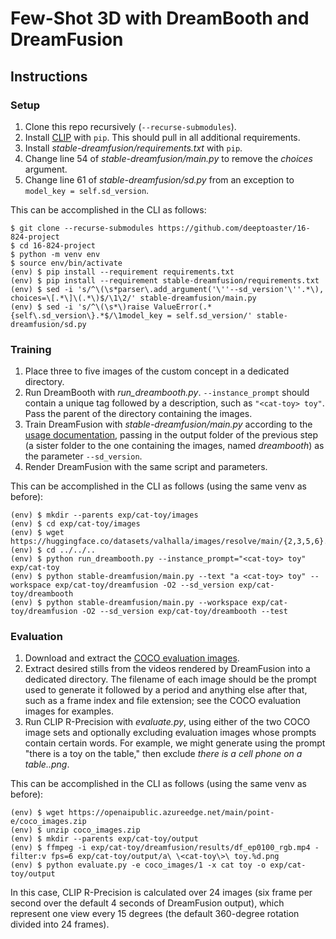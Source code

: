 # Few-Shot 3D with DreamBooth and DreamFusion

## Instructions

### Setup

1.  Clone this repo recursively (`--recurse-submodules`).
2.  Install [CLIP](https://github.com/openai/CLIP) with `pip`. This should pull
    in all additional requirements.
3.  Install _stable-dreamfusion/requirements.txt_ with `pip`.
4.  Change line 54 of _stable-dreamfusion/main.py_ to remove the _choices_
    argument.
5.  Change line 61 of _stable-dreamfusion/sd.py_ from an exception to
    `model_key = self.sd_version`.

This can be accomplished in the CLI as follows:

```
$ git clone --recurse-submodules https://github.com/deeptoaster/16-824-project
$ cd 16-824-project
$ python -m venv env
$ source env/bin/activate
(env) $ pip install --requirement requirements.txt
(env) $ pip install --requirement stable-dreamfusion/requirements.txt
(env) $ sed -i 's/^\(\s*parser\.add_argument('\''--sd_version'\''.*\), choices=\[.*\]\(.*\)$/\1\2/' stable-dreamfusion/main.py
(env) $ sed -i 's/^\(\s*\)raise ValueError(.*{self\.sd_version\}.*$/\1model_key = self.sd_version/' stable-dreamfusion/sd.py
```

### Training

1.  Place three to five images of the custom concept in a dedicated directory.
2.  Run DreamBooth with _run_dreambooth.py_. `--instance_prompt` should contain
    a unique tag followed by a description, such as `"<cat-toy> toy"`. Pass the
    parent of the directory containing the images.
3.  Train DreamFusion with _stable-dreamfusion/main.py_ according to the [usage
    documentation](https://github.com/ashawkey/stable-dreamfusion#usage),
    passing in the output folder of the previous step (a sister folder to the
    one containing the images, named _dreambooth_) as the parameter
    `--sd_version`.
4.  Render DreamFusion with the same script and parameters.

This can be accomplished in the CLI as follows (using the same venv as before):

```
(env) $ mkdir --parents exp/cat-toy/images
(env) $ cd exp/cat-toy/images
(env) $ wget https://huggingface.co/datasets/valhalla/images/resolve/main/{2,3,5,6}.jpeg
(env) $ cd ../../..
(env) $ python run_dreambooth.py --instance_prompt="<cat-toy> toy" exp/cat-toy
(env) $ python stable-dreamfusion/main.py --text "a <cat-toy> toy" --workspace exp/cat-toy/dreamfusion -O2 --sd_version exp/cat-toy/dreambooth
(env) $ python stable-dreamfusion/main.py --workspace exp/cat-toy/dreamfusion -O2 --sd_version exp/cat-toy/dreambooth --test
```

### Evaluation

1.  Download and extract the [COCO evaluation
    images](https://openaipublic.azureedge.net/main/point-e/coco_images.zip).
2.  Extract desired stills from the videos rendered by DreamFusion into a
    dedicated directory. The filename of each image should be the prompt used
    to generate it followed by a period and anything else after that, such as a
    frame index and file extension; see the COCO evaluation images for
    examples.
3.  Run CLIP R-Precision with _evaluate.py_, using either of the two COCO image
    sets and optionally excluding evaluation images whose prompts contain
    certain words. For example, we might generate using the prompt "there is a
    <cat-toy> toy on the table," then exclude _there is a cell phone on a
    table..png_.

This can be accomplished in the CLI as follows (using the same venv as before):

```
(env) $ wget https://openaipublic.azureedge.net/main/point-e/coco_images.zip
(env) $ unzip coco_images.zip
(env) $ mkdir --parents exp/cat-toy/output
(env) $ ffmpeg -i exp/cat-toy/dreamfusion/results/df_ep0100_rgb.mp4 -filter:v fps=6 exp/cat-toy/output/a\ \<cat-toy\>\ toy.%d.png
(env) $ python evaluate.py -e coco_images/1 -x cat toy -o exp/cat-toy/output
```

In this case, CLIP R-Precision is calculated over 24 images (six frame per
second over the default 4 seconds of DreamFusion output), which represent one
view every 15 degrees (the default 360-degree rotation divided into 24 frames).
